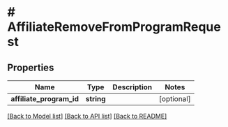# # AffiliateRemoveFromProgramRequest

## Properties

Name | Type | Description | Notes
------------ | ------------- | ------------- | -------------
**affiliate_program_id** | **string** |  | [optional]

[[Back to Model list]](../../README.md#models) [[Back to API list]](../../README.md#endpoints) [[Back to README]](../../README.md)
